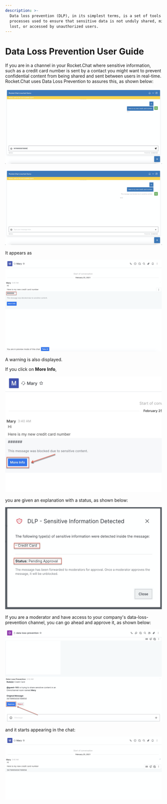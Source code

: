 ```yaml
---
description: >-
  Data loss prevention (DLP), in its simplest terms, is a set of tools and
  processes used to ensure that sensitive data is not unduly shared, misused,
  lost, or accessed by unauthorized users.
---
```


# Data Loss Prevention User Guide

If you are in a channel in your Rocket.Chat where sensitive information, such as a credit card number is sent by a contact you might want to prevent confidential content from being shared and sent between users in real-time. Rocket.Chat uses Data Loss Prevention to assures this, as shown below:

![](../../../.gitbook/assets/image%20%28280%29.png)



![](../../../.gitbook/assets/image%20%28285%29.png)

It appears as 

![](../../../.gitbook/assets/image%20%28282%29.png)

A warning is also displayed.

 If you click on **More Info**, 

![](../../../.gitbook/assets/image%20%28281%29.png)

you are given an explanation with a status, as shown below:  

![](../../../.gitbook/assets/image%20%28287%29.png)

If you are a moderator and have access to your company's data-loss-prevention channel, you can go ahead and approve it, as shown below:

![](../../../.gitbook/assets/image%20%28288%29.png)

and it starts appearing in the chat:

![](../../../.gitbook/assets/image%20%28283%29.png)



